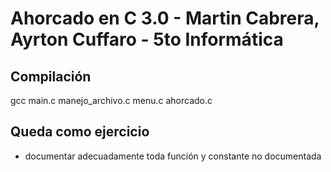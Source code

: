 # Ahorcado en C 3.0 - Martin Cabrera, Ayrton Cuffaro - 5to Informática

## Compilación

gcc main.c manejo_archivo.c menu.c ahorcado.c

## Queda como ejercicio

- documentar adecuadamente toda función y constante no documentada